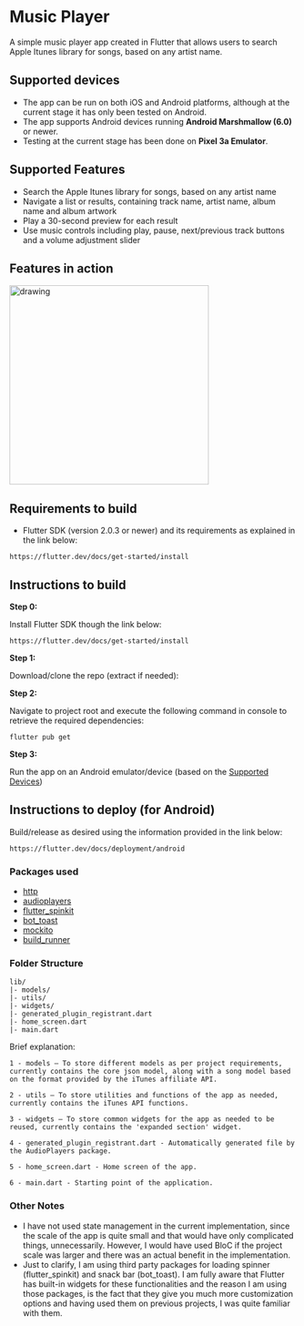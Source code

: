 # Music Player

A simple music player app created in Flutter that allows users to search Apple Itunes library for songs, based on any artist name.

## Supported devices

- The app can be run on both iOS and Android platforms, although at the current stage it has only been tested on Android. 
- The app supports Android devices running __Android Marshmallow (6.0)__ or newer.
- Testing at the current stage has been done on __Pixel 3a Emulator__.

## Supported Features

* Search the Apple Itunes library for songs, based on any artist name
* Navigate a list or results, containing track name, artist name, album name and album artwork
* Play a 30-second preview for each result
* Use music controls including play, pause, next/previous track buttons and a volume adjustment slider

## Features in action

<img src="./assets/images/music_player.gif" alt="drawing" width="350"/>

## Requirements to build

* Flutter SDK (version 2.0.3 or newer) and its requirements as explained in the link below:

```
https://flutter.dev/docs/get-started/install
```

## Instructions to build

**Step 0:**

Install Flutter SDK though the link below:

```
https://flutter.dev/docs/get-started/install
```

**Step 1:**

Download/clone the repo (extract if needed):

**Step 2:**

Navigate to project root and execute the following command in console to retrieve the required dependencies:

```
flutter pub get 
```

**Step 3:**

Run the app on an Android emulator/device (based on the [Supported Devices](#supported-devices))

## Instructions to deploy (for Android)

 Build/release as desired using the information provided in the link below:

```
https://flutter.dev/docs/deployment/android
```

### Packages used

* [http](https://pub.dev/packages/http)
* [audioplayers](https://pub.dev/packages/audioplayers)
* [flutter_spinkit](https://pub.dev/packages/flutter_spinkit)
* [bot_toast](https://pub.dev/packages/bot_toast)
* [mockito](https://pub.dev/packages/mockito/install)
* [build_runner](https://pub.dev/packages/build_runner)

### Folder Structure

```
lib/
|- models/
|- utils/
|- widgets/
|- generated_plugin_registrant.dart
|- home_screen.dart
|- main.dart
```

Brief explanation:

```
1 - models — To store different models as per project requirements, currently contains the core json model, along with a song model based on the format provided by the iTunes affiliate API.

2 - utils — To store utilities and functions of the app as needed, currently contains the iTunes API functions.

3 - widgets — To store common widgets for the app as needed to be reused, currently contains the 'expanded section' widget.

4 - generated_plugin_registrant.dart - Automatically generated file by the AudioPlayers package.

5 - home_screen.dart - Home screen of the app.

6 - main.dart - Starting point of the application.
```

### Other Notes

- I have not used state management in the current implementation, since the scale of the app is quite small and that would have only complicated things, unnecessarily. However, I would have used BloC if the project scale was larger and there was an actual benefit in the implementation.
- Just to clarify, I am using third party packages for loading spinner (flutter_spinkit) and snack bar (bot_toast). I am fully aware that Flutter has built-in widgets for these functionalities and the reason I am using those packages, is the fact that they give you much more customization options and having used them on previous projects, I was quite familiar with them.